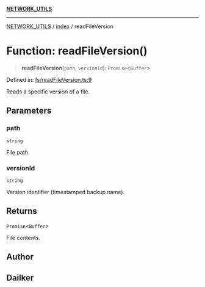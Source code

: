[**NETWORK_UTILS**](../../README.md)

***

[NETWORK_UTILS](../../README.md) / [index](../README.md) / readFileVersion

# Function: readFileVersion()

> **readFileVersion**(`path`, `versionId`): `Promise`\<`Buffer`\>

Defined in: [fs/readFileVersion.ts:9](https://github.com/dailker/everyutil/blob/7c30ec40bbb398255a9be572db0a537e8bcb9c11/src/fs/readFileVersion.ts#L9)

Reads a specific version of a file.

## Parameters

### path

`string`

File path.

### versionId

`string`

Version identifier (timestamped backup name).

## Returns

`Promise`\<`Buffer`\>

File contents.

## Author

## Dailker
